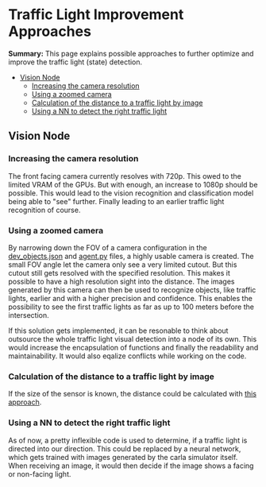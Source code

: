 # Traffic Light Improvement Approaches

**Summary:** This page explains possible approaches to further optimize and improve the traffic light (state) detection.

- [Vision Node](#vision-node)
  - [Increasing the camera resolution](#increasing-the-camera-resolution)
  - [Using a zoomed camera](#using-a-zoomed-camera)
  - [Calculation of the distance to a traffic light by image](#calculation-of-the-distance-to-a-traffic-light-by-image)
  - [Using a NN to detect the right traffic light](#using-a-nn-to-detect-the-right-traffic-light)

## Vision Node

### Increasing the camera resolution

The front facing camera currently resolves with 720p. This owed to the limited VRAM of the GPUs. But with enough, an increase to 1080p should be possible. This would lead to the vision recognition and classification model being able to "see" further.
Finally leading to an earlier traffic light recognition of course.

### Using a zoomed camera

By narrowing down the FOV of a camera configuration in the [dev_objects.json](../../../../code/agent/config/dev_objects.json) and [agent.py](../../../../code/agent/src/agent/agent.py) files, a highly usable camera is created. The small FOV angle let the camera only see a very limited cutout.
But this cutout still gets resolved with the specified resolution.
This makes it possible to have a high resolution sight into the distance.
The images generated by this camera can then be used to recognize objects, like traffic lights, earlier and with a higher precision and confidence. This enables the possibility to see the first traffic lights as far as up to 100 meters before the intersection.

If this solution gets implemented, it can be resonable to think about outsource the whole traffic light visual detection into a node of its own.
This would increase the encapsulation of functions and finally the readability and maintainability. It would also eqalize conflicts while working on the code.

### Calculation of the distance to a traffic light by image

If the size of the sensor is known, the distance could be calculated with [this approach](https://photo.stackexchange.com/questions/12434/how-do-i-calculate-the-distance-of-an-object-in-a-photo).

### Using a NN to detect the right traffic light

As of now, a pretty inflexible code is used to determine, if a traffic light is directed into our direction. This could be replaced by a neural network, which gets trained with images generated by the carla simulator itself. 
When receiving an image, it would then decide if the image shows a facing or non-facing light.
